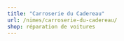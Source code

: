 ```yaml
---
title: "Carroserie du Cadereau"
url: /nimes/carroserie-du-cadereau/
shop: réparation de voitures
---
```

